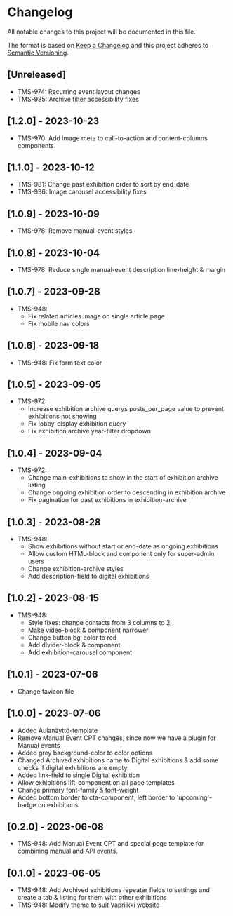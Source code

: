 # Changelog

All notable changes to this project will be documented in this file.

The format is based on [Keep a Changelog](http://keepachangelog.com/en/1.0.0/)
and this project adheres to [Semantic Versioning](http://semver.org/spec/v2.0.0.html).

## [Unreleased]

- TMS-974: Recurring event layout changes
- TMS-935: Archive filter accessibility fixes

## [1.2.0] - 2023-10-23

- TMS-970: Add image meta to call-to-action and content-columns components

## [1.1.0] - 2023-10-12

- TMS-981: Change past exhibition order to sort by end_date
- TMS-936: Image carousel accessibility fixes

## [1.0.9] - 2023-10-09

- TMS-978: Remove manual-event styles

## [1.0.8] - 2023-10-04

- TMS-978: Reduce single manual-event description line-height & margin

## [1.0.7] - 2023-09-28
- TMS-948:
    - Fix related articles image on single article page
    - Fix mobile nav colors

## [1.0.6] - 2023-09-18
- TMS-948: Fix form text color

## [1.0.5] - 2023-09-05

- TMS-972: 
    - Increase exhibition archive querys posts_per_page value to prevent exhibitions not showing
    - Fix lobby-display exhibition query
    - Fix exhibition archive year-filter dropdown

## [1.0.4] - 2023-09-04

- TMS-972:
    - Change main-exhibitions to show in the start of exhibition archive listing
    - Change ongoing exhibition order to descending in exhibition archive
    - Fix pagination for past exhibitions in exhibition-archive

## [1.0.3] - 2023-08-28

- TMS-948: 
    - Show exhibitions without start or end-date as ongoing exhibitions
    - Allow custom HTML-block and component only for super-admin users
    - Change exhibition-archive styles
    - Add description-field to digital exhibitions

## [1.0.2] - 2023-08-15
- TMS-948: 
    - Style fixes: change contacts from 3 columns to 2,
    - Make video-block & component narrower
    - Change button bg-color to red
    - Add divider-block & component
    - Add exhibition-carousel component

## [1.0.1] - 2023-07-06
- Change favicon file

## [1.0.0] - 2023-07-06
- Added Aulanäyttö-template
- Remove Manual Event CPT changes, since now we have a plugin for Manual events
- Added grey background-color to color options
- Changed Archived exhibitions name to Digital exhibitions & add some checks if digital exhibitions are empty
- Added link-field to single Digital exhibition
- Allow exhibitions lift-component on all page templates
- Change primary font-family & font-weight
- Added bottom border to cta-component, left border to 'upcoming'-badge on exhibitions

## [0.2.0] - 2023-06-08

- TMS-948: Add Manual Event CPT and special page template for combining manual and API events.

## [0.1.0] - 2023-06-05

- TMS-948: Add Archived exhibitions repeater fields to settings and create a tab & listing for them with other exhibitions
- TMS-948: Modify theme to suit Vapriikki website
